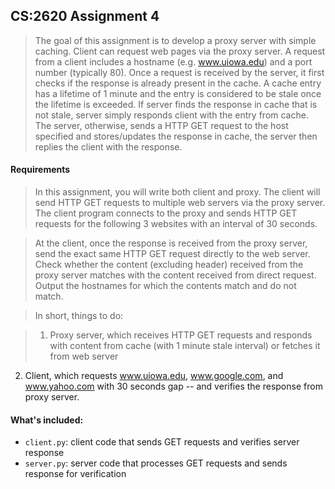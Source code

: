 ## CS:2620 Assignment 4

>The goal of this assignment is to develop a proxy server with simple caching. Client can request web pages via the proxy
server. A request from a client includes a hostname (e.g. www.uiowa.edu) and a port number (typically 80). Once a
request is received by the server, it first checks if the response is already present in the cache. A cache entry has a lifetime
of 1 minute and the entry is considered to be stale once the lifetime is exceeded. If server finds the response in cache that
is not stale, server simply responds client with the entry from cache. The server, otherwise, sends a HTTP GET request to
the host specified and stores/updates the response in cache, the server then replies the client with the response.

#### Requirements

> In this assignment, you will write both client and proxy. The client will send HTTP GET requests to multiple web servers
via the proxy server. The client program connects to the proxy and sends HTTP GET requests for the following 3 websites
with an interval of 30 seconds. 

> At the client, once the response is received from the proxy server, send the exact same HTTP GET request directly to the
web server. Check whether the content (excluding header) received from the proxy server matches with the content
received from direct request. Output the hostnames for which the contents match and do not match. 

> In short, things to do:

> 1. Proxy server, which receives HTTP GET requests and responds with content from cache (with 1 minute stale
interval) or fetches it from web server
2. Client, which requests www.uiowa.edu, www.google.com, and www.yahoo.com with 30 seconds gap -- and
verifies the response from proxy server. 

#### What's included:

- `client.py`: client code that sends GET requests and verifies server response
- `server.py`: server code that processes GET requests and sends response for verification
